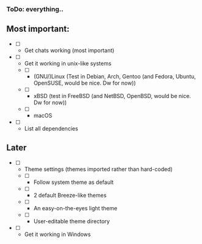 <h3>ToDo: everything..</h3>

<h2>Most important:</h2>

- [ ] - Get chats working (most important)
- [ ] - Get it working in unix-like systems
  - [ ] - (GNU/)Linux (Test in Debian, Arch, Gentoo (and Fedora, Ubuntu, OpenSUSE, would be nice. Dw for now))
  - [ ] - xBSD (test in FreeBSD (and NetBSD, OpenBSD, would be nice. Dw for now))
  - [ ] - macOS
- [ ] - List all dependencies

<h2>Later</h2>

- [ ] - Theme settings (themes imported rather than hard-coded)
  - [ ] - Follow system theme as default
  - [ ] - 2 default Breeze-like themes
  - [ ] - An easy-on-the-eyes light theme
  - [ ] - User-editable theme directory
- [ ] - Get it working in Windows
